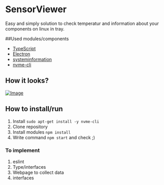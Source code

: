 # SensorViewer
Easy and simply solution to check temperatur and information about your components on linux in tray.

##Used modules/components
- [TypeScript](https://www.typescriptlang.org/ "TypeScript")
- [Electron](https://www.electronjs.org/ "Electron")
- [systeminformation](https://systeminformation.io/ "systeminformation")
- [nvme-cli](https://github.com/linux-nvme/nvme-cli "nvme-cli")


## How it looks?
[![Image](https://user-images.githubusercontent.com/22166933/130609200-2a64789e-729e-4748-a8c0-a822ea9ca767.png "Image")](http://https://user-images.githubusercontent.com/22166933/130609200-2a64789e-729e-4748-a8c0-a822ea9ca767.png "Image")

## How to install/run
1. Install `sudo apt-get install -y nvme-cli`
2. Clone repository
3. Install modules `npm install`
4. Write command `npm start` and check ;)

### To implement
1. eslint
2. Type/interfaces
3. Webpage to collect data
4. interfaces
